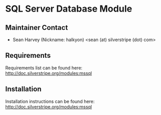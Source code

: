 # SQL Server Database Module

## Maintainer Contact

 * Sean Harvey (Nickname: halkyon)
   <sean (at) silverstripe (dot) com>

## Requirements

Requirements list can be found here: http://doc.silverstripe.org/modules:mssql

## Installation

Installation instructions can be found here: http://doc.silverstripe.org/modules:mssql

